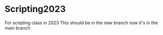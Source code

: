 # Scripting2023
For scripting class in 2023
This should be in the new branch
now it's in the main branch
